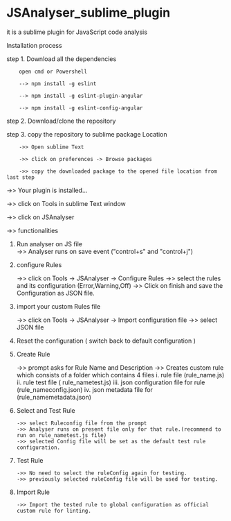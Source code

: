 # JSAnalyser_sublime_plugin
it is a sublime plugin for JavaScript code analysis


Installation process

step 1. Download all the dependencies

        open cmd or Powershell
        
        --> npm install -g eslint
  
        --> npm install -g eslint-plugin-angular
  
        --> npm install -g eslint-config-angular
  

step 2. Download/clone the repository

step 3. copy the repository to sublime package Location

        ->> Open sublime Text 

        ->> click on preferences -> Browse packages

        ->> copy the downloaded package to the opened file location from last step


->> Your plugin is installed...

->> click on Tools in sublime Text window

->> click on JSAnalyser

->> functionalities

  1. Run analyser on JS file
        
        ->> Analyser runs on save event ("control+s" and "control+j") 
  
  2. configure Rules
  
        ->> click on Tools -> JSAnalyser -> Configure Rules
        ->> select the rules and its configuration (Error,Warning,Off)
        ->> Click on finish and save the Configuration as JSON file.
  
  
  3. import your custom Rules file
            
        ->> click on Tools -> JSAnalyser -> Import configuration file
        ->> select JSON file

  4. Reset the configuration ( switch back to default configuration )
        
  5. Create Rule
        
        ->> prompt asks for Rule Name and Description 
        ->> Creates custom rule which consists of a folder which contains 4 files
            i.   rule file (rule_name.js)
            ii.  rule test file ( rule_nametest.js)
            iii. json configuration file for rule (rule_nameconfig.json)
            iv.  json metadata file for (rule_namemetadata.json)
  
  6. Select and Test Rule
        
         ->> select Ruleconfig file from the prompt 
         ->> Analyser runs on present file only for that rule.(recommend to run on rule_nametest.js file)
         ->> selected Config file will be set as the default test rule configuration.
         
  7. Test Rule
      
         ->> No need to select the ruleConfig again for testing.
         ->> previously selected ruleConfig file will be used for testing.
         
  8. Import Rule
  
         ->> Import the tested rule to global configuration as official custom rule for linting.  
